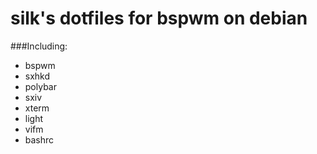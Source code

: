 # silk's dotfiles for bspwm on debian


###Including:
- bspwm 
- sxhkd 
- polybar 
- sxiv 
- xterm 
- light 
- vifm 
- bashrc 
#


